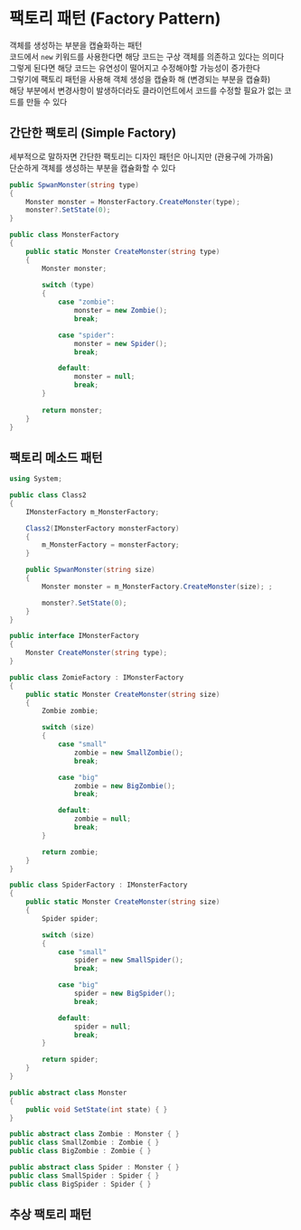 # 팩토리 패턴 (Factory Pattern)
객체를 생성하는 부분을 캡슐화하는 패턴  
코드에서 `new` 키워드를 사용한다면 해당 코드는 구상 객체를 의존하고 있다는 의미다  
그렇게 된다면 해당 코드는 유연성이 떨어지고 수정해야할 가능성이 증가한다  
그렇기에 팩토리 패턴을 사용해 객체 생성을 캡슐화 해 (변경되는 부분을 캡슐화)  
해당 부분에서 변경사항이 발생하더라도 클라이언트에서 코드를 수정할 필요가 없는 코드를 만들 수 있다

## 간단한 팩토리 (Simple Factory)
세부적으로 말하자면 간단한 팩토리는 디자인 패턴은 아니지만 (관용구에 가까움)  
단순하게 객체를 생성하는 부분을 캡슐화할 수 있다  
``` C#
public SpwanMonster(string type)
{
    Monster monster = MonsterFactory.CreateMonster(type);
    monster?.SetState(0);
}
```
``` C#
public class MonsterFactory
{
    public static Monster CreateMonster(string type)
    {
        Monster monster;
        
        switch (type)
        {
            case "zombie":
                monster = new Zombie();
                break;

            case "spider":
                monster = new Spider();
                break;

            default:
                monster = null;
                break;
        }
        
        return monster;
    }
}
```

## 팩토리 메소드 패턴
``` C#
using System;

public class Class2
{
    IMonsterFactory m_MonsterFactory;

    Class2(IMonsterFactory monsterFactory)
    {
        m_MonsterFactory = monsterFactory;
    }

    public SpwanMonster(string size)
    {
        Monster monster = m_MonsterFactory.CreateMonster(size); ;

        monster?.SetState(0);
    }
}

public interface IMonsterFactory
{
    Monster CreateMonster(string type);
}

public class ZomieFactory : IMonsterFactory
{
    public static Monster CreateMonster(string size)
    {
        Zombie zombie;

        switch (size)
        {
            case "small"
                zombie = new SmallZombie();
                break;

            case "big"
                zombie = new BigZombie();
                break;

            default:
                zombie = null;
                break;
        }

        return zombie;
    }
}

public class SpiderFactory : IMonsterFactory
{
    public static Monster CreateMonster(string size)
    {
        Spider spider;

        switch (size)
        {
            case "small"
                spider = new SmallSpider();
                break;

            case "big"
                spider = new BigSpider();
                break;

            default:
                spider = null;
                break;
        }

        return spider;
    }
}

public abstract class Monster
{
    public void SetState(int state) { }
}

public abstract class Zombie : Monster { }
public class SmallZombie : Zombie { }
public class BigZombie : Zombie { }

public abstract class Spider : Monster { }
public class SmallSpider : Spider { }
public class BigSpider : Spider { }
```

## 추상 팩토리 패턴

